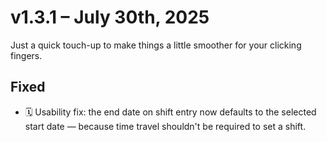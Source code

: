 # v1.3.1 – July 30th, 2025

Just a quick touch-up to make things a little smoother for your clicking fingers.

## Fixed

- 🗓️ Usability fix: the end date on shift entry now defaults to the selected start date — because time travel shouldn't be required to set a shift.
